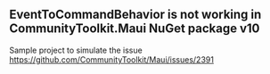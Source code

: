 ## EventToCommandBehavior is not working in CommunityToolkit.Maui NuGet package v10

Sample project to simulate the issue https://github.com/CommunityToolkit/Maui/issues/2391
